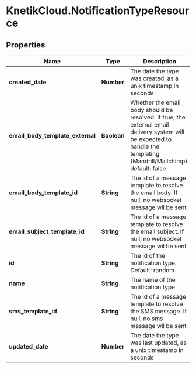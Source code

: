 # KnetikCloud.NotificationTypeResource

## Properties
Name | Type | Description | Notes
------------ | ------------- | ------------- | -------------
**created_date** | **Number** | The date the type was created, as a unix timestamp in seconds | [optional] 
**email_body_template_external** | **Boolean** | Whether the email body should be resolved. If true, the external email delivery system will be expected to handle the templating (Mandrill/Mailchimp). default: false | [optional] 
**email_body_template_id** | **String** | The id of a message template to resolve the email body. If null, no websocket message wil be sent | [optional] 
**email_subject_template_id** | **String** | The id of a message template to resolve the email subject. If null, no websocket message wil be sent | [optional] 
**id** | **String** | The id of the notification type. Default: random | [optional] 
**name** | **String** | The name of the notification type | 
**sms_template_id** | **String** | The id of a message template to resolve the SMS message. If null, no sms message wil be sent | [optional] 
**updated_date** | **Number** | The date the type was last updated, as a unix timestamp in seconds | [optional] 


